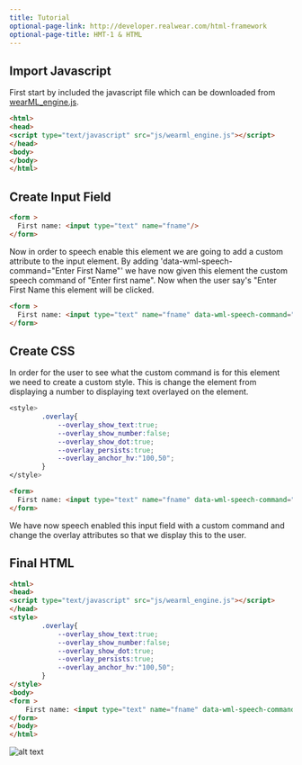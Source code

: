 ```yaml
---
title: Tutorial
optional-page-link: http://developer.realwear.com/html-framework
optional-page-title: HMT-1 & HTML
---
```



## Import Javascript 
First start by included the javascript file which can be downloaded from [wearML_engine.js](https://github.com/realwear/HTML/blob/master/js/wearml_engine-min.js).

```html
<html>
<head>
<script type="text/javascript" src="js/wearml_engine.js"></script>
</head>
<body>
</body>
</html>
```

## Create Input Field

```html
<form >
  First name: <input type="text" name="fname"/>
</form>
```

Now in order to speech enable this element we are going to add a custom attribute to the input element. By adding 'data-wml-speech-command="Enter First Name"' we have now given this element the custom speech command of "Enter first name". Now when the user say's "Enter First Name this element will be clicked. 

```html
<form >
  First name: <input type="text" name="fname" data-wml-speech-command="Enter First Name"/>
</form>
```

## Create CSS

In order for the user to see what the custom command is for this element we need to create a custom style. This is change the element from displaying a number to displaying text overlayed on the element.

```css
<style>
        .overlay{
            --overlay_show_text:true;
            --overlay_show_number:false;
            --overlay_show_dot:true;
            --overlay_persists:true;
            --overlay_anchor_hv:"100,50";
        }
</style>
```

```html
<form>
  First name: <input type="text" name="fname" data-wml-speech-command="Enter First Name" data-wml-style=".overlay"/>
</form>
```

We have now speech enabled this input field with a custom command and change the overlay attributes so that we display this to the user.

## Final HTML

```html
<html>
<head>
<script type="text/javascript" src="js/wearml_engine.js"></script>
</head>
<style>
        .overlay{
            --overlay_show_text:true;
            --overlay_show_number:false;
            --overlay_show_dot:true;
            --overlay_persists:true;
            --overlay_anchor_hv:"100,50";
        }
</style>
<body>
<form >
    First name: <input type="text" name="fname" data-wml-speech-command="Enter First Name" data-wml-style=".overlay"/>
</form>
</body>
</html>
```
![alt text](https://github.com/realwear/HTML/blob/gh-pages/images/example_2.png?raw=true)
